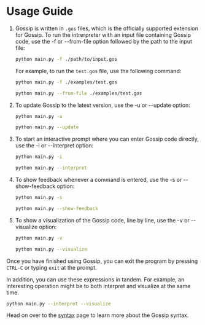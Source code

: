 # Usage Guide

1. Gossip is written in `.gos` files, which is the officially supported extension for Gossip. To run the intrerpreter with an input file containing Gossip code, use the -f or --from-file option followed by the path to the input file:

    ```bash
    python main.py -f ./path/to/input.gos
    ```

    For example, to run the `test.gos` file, use the following command:

    ```bash
    python main.py -f ./examples/test.gos
    ```
    ```bash
    python main.py --from-file ./examples/test.gos
    ```


2. To update Gossip to the latest version, use the -u or --update option:
    
    ```bash
    python main.py -u
    ```
    ```bash
    python main.py --update
    ```

3. To start an interactive prompt where you can enter Gossip code directly, use the -i or --interpret option:

    ```bash
    python main.py -i
    ```
    ```bash
    python main.py --interpret
    ```

4. To show feedback whenever a command is entered, use the -s or --show-feedback option:

    ```bash
    python main.py -s
    ```
    ```bash
    python main.py --show-feedback
    ```

5. To show a visualization of the Gossip code, line by line, use the -v or --visualize option:

    ```bash
    python main.py -v
    ```
    ```bash
    python main.py --visualize
    ```

Once you have finished using Gossip, you can exit the program by pressing `CTRL-C` or typing `exit` at the prompt.

In addition, you can use these expressions in tandem. For example, an interesting operation might be to both interpret and visualize at the same time. 

```bash
python main.py --interpret --visualize
```

Head on over to the [syntax](syntax.md) page to learn more about the Gossip syntax.